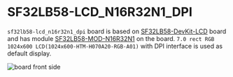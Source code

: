 # SF32LB58-LCD_N16R32N1_DPI
`sf32lb58-lcd_n16r32n1_dpi` board is based on [SF32LB58-DevKit-LCD](https://wiki.sifli.com/board/sf32lb58x/SF32LB58-DevKit-LCD.html) board and 
has module [SF32LB58-MOD-N16R32N1](https://wiki.sifli.com/silicon/%E6%A8%A1%E7%BB%84%E5%9E%8B%E5%8F%B7%E6%8C%87%E5%8D%97.html#sf32lb58-mod) on the board. 
`7.0 rect RGB 1024x600 LCD(1024x600-HTM-H070A20-RGB-A01)` with DPI interface is used as default display.


![board front side](assets/58KIT-T-Look.png)